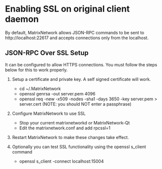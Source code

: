 Enabling SSL on original client daemon
======================================
By default, MatrixNetwork allows JSON-RPC commands to be sent to http://localhost:22617
and accepts connections only from the localhost.

JSON-RPC Over SSL Setup
-----------------------
It can be configured to allow HTTPS connections.  You must follow the steps below
for this to work properly.

1. Setup a certificate and private key.  A self signed certificate will work.
    * cd ~/.MatrixNetwork
    * openssl genrsa -out server.pem 4096
    * openssl req -new -x509 -nodes -sha1 -days 3650 -key server.pem > server.cert
    (NOTE: you should NOT enter a passphrase)

2. Configure MatrixNetwork to use SSL
    * Stop your current matrixnetworkd or MatrixNetwork-Qt
    * Edit the matrixnetwork.conf and add
      rpcssl=1

3. Restart MatrixNetwork to make these changes take effect.

4. Optionally you can test SSL functionality using the openssl s_client command
    * openssl s_client -connect localhost:15004
